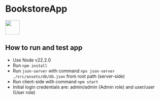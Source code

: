 # BookstoreApp

<a alt="Nx logo" href="https://nx.dev" target="_blank" rel="noreferrer"><img src="https://raw.githubusercontent.com/nrwl/nx/master/images/nx-logo.png" width="45"></a>

## How to run and test app
- Use Node v22.2.0
- Run `npm install`
- Run `json-server` with command `npx json-server ./src/assets/db/db.json` from root path (server-side)
- Run client-side with command `npm start`
- Initial login credentials are: admin/admin (Admin role) and user/user (User role)
